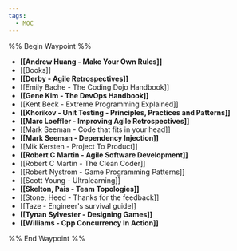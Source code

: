 ```yaml
---
tags:
  - MOC
---
```


%% Begin Waypoint %%
- **[[Andrew Huang - Make Your Own Rules]]**
- [[Books]]
- **[[Derby - Agile Retrospectives]]**
- [[Emily Bache - The Coding Dojo Handbook]]
- **[[Gene Kim - The DevOps Handbook]]**
- [[Kent Beck - Extreme Programming Explained]]
- **[[Khorikov - Unit Testing - Principles, Practices and Patterns]]**
- **[[Marc Loeffler - Improving Agile Retrospectives]]**
- [[Mark Seeman - Code that fits in your head]]
- **[[Mark Seeman - Dependency Injection]]**
- [[Mik Kersten - Project To Product]]
- **[[Robert C Martin - Agile Software Development]]**
- [[Robert C Martin - The Clean Coder]]
- [[Robert Nystrom - Game Programming Patterns]]
- [[Scott Young - Ultralearning]]
- **[[Skelton, Pais - Team Topologies]]**
- [[Stone, Heed - Thanks for the feedback]]
- [[Taze - Engineer's survival guide]]
- **[[Tynan Sylvester - Designing Games]]**
- **[[Williams - Cpp Concurrency In Action]]**

%% End Waypoint %%
